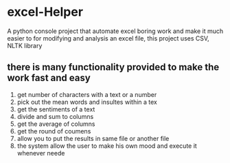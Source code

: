 # excel-Helper
A python console project that automate excel boring work and make it much easier to for modifying and analysis an excel file, this project uses
CSV, NLTK library
## there is many functionality provided to make the work fast and easy

  1) get number of characters with a text or a number
  2) pick out the mean words and insultes within a tex
  3) get the sentiments of a text
  4) divide and sum to columns
  5) get the average of columns
  6) get the round of coumens
  7) allow you to put the results in same file or another file
  8) the system allow the user to make his own mood and execute it whenever neede
